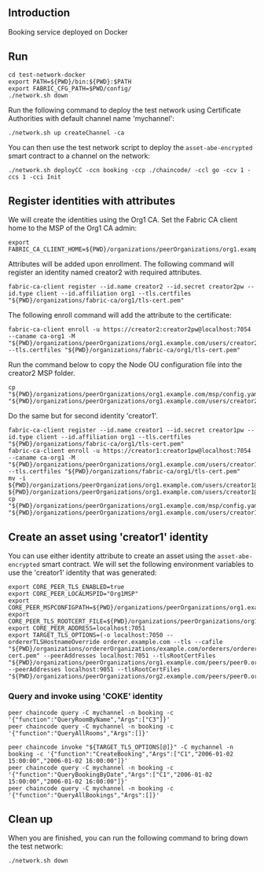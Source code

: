## Introduction
Booking service deployed on Docker

## Run

```
cd test-network-docker
export PATH=${PWD}/bin:${PWD}:$PATH
export FABRIC_CFG_PATH=$PWD/config/
./network.sh down
```

Run the following command to deploy the test network using Certificate Authorities with default channel name 'mychannel':
```
./network.sh up createChannel -ca
```

You can then use the test network script to deploy the `asset-abe-encrypted` smart contract to a channel on the network:
```
./network.sh deployCC -ccn booking -ccp ./chaincode/ -ccl go -ccv 1 -ccs 1 -cci Init
```

## Register identities with attributes

We will create the identities using the Org1 CA. Set the Fabric CA client home to the MSP of the Org1 CA admin:
```
export FABRIC_CA_CLIENT_HOME=${PWD}/organizations/peerOrganizations/org1.example.com/
```

Attributes will be added upon enrollment. The following command will register an identity named creator2 with required attributes.
```
fabric-ca-client register --id.name creator2 --id.secret creator2pw --id.type client --id.affiliation org1 --tls.certfiles "${PWD}/organizations/fabric-ca/org1/tls-cert.pem"
```

The following enroll command will add the attribute to the certificate:

```
fabric-ca-client enroll -u https://creator2:creator2pw@localhost:7054 --caname ca-org1 -M "${PWD}/organizations/peerOrganizations/org1.example.com/users/creator2@org1.example.com/msp" --tls.certfiles "${PWD}/organizations/fabric-ca/org1/tls-cert.pem"
```

Run the command below to copy the Node OU configuration file into the creator2 MSP folder.
```
cp "${PWD}/organizations/peerOrganizations/org1.example.com/msp/config.yaml" "${PWD}/organizations/peerOrganizations/org1.example.com/users/creator2@org1.example.com/msp/config.yaml"
```

Do the same but for second identity 'creator1'.
```
fabric-ca-client register --id.name creator1 --id.secret creator1pw --id.type client --id.affiliation org1 --tls.certfiles "${PWD}/organizations/fabric-ca/org1/tls-cert.pem"
fabric-ca-client enroll -u https://creator1:creator1pw@localhost:7054 --caname ca-org1 -M "${PWD}/organizations/peerOrganizations/org1.example.com/users/creator1@org1.example.com/msp" --tls.certfiles "${PWD}/organizations/fabric-ca/org1/tls-cert.pem"
mv -i ${PWD}/organizations/peerOrganizations/org1.example.com/users/creator1@org1.example.com/msp/keystore/*_sk ${PWD}/organizations/peerOrganizations/org1.example.com/users/creator1@org1.example.com/msp/keystore/priv_sk
cp "${PWD}/organizations/peerOrganizations/org1.example.com/msp/config.yaml" "${PWD}/organizations/peerOrganizations/org1.example.com/users/creator1@org1.example.com/msp/config.yaml"
```

## Create an asset using 'creator1' identity

You can use either identity attribute to create an asset using the `asset-abe-encrypted` smart contract. We will set the following environment variables to use the 'creator1' identity that was generated:

```
export CORE_PEER_TLS_ENABLED=true
export CORE_PEER_LOCALMSPID="Org1MSP"
export CORE_PEER_MSPCONFIGPATH=${PWD}/organizations/peerOrganizations/org1.example.com/users/creator1@org1.example.com/msp
export CORE_PEER_TLS_ROOTCERT_FILE=${PWD}/organizations/peerOrganizations/org1.example.com/peers/peer0.org1.example.com/tls/ca.crt
export CORE_PEER_ADDRESS=localhost:7051
export TARGET_TLS_OPTIONS=(-o localhost:7050 --ordererTLSHostnameOverride orderer.example.com --tls --cafile "${PWD}/organizations/ordererOrganizations/example.com/orderers/orderer.example.com/msp/tlscacerts/tlsca.example.com-cert.pem" --peerAddresses localhost:7051 --tlsRootCertFiles "${PWD}/organizations/peerOrganizations/org1.example.com/peers/peer0.org1.example.com/tls/ca.crt" --peerAddresses localhost:9051 --tlsRootCertFiles "${PWD}/organizations/peerOrganizations/org2.example.com/peers/peer0.org2.example.com/tls/ca.crt")
```

### Query and invoke using 'COKE' identity
```
peer chaincode query -C mychannel -n booking -c '{"function":"QueryRoomByName","Args":["C3"]}'
peer chaincode query -C mychannel -n booking -c '{"function":"QueryAllRooms","Args":[]}'

peer chaincode invoke "${TARGET_TLS_OPTIONS[@]}" -C mychannel -n booking -c '{"function":"CreateBooking","Args":["C1","2006-01-02 15:00:00","2006-01-02 16:00:00"]}'
peer chaincode query -C mychannel -n booking -c '{"function":"QueryBookingByDate","Args":["C1","2006-01-02 15:00:00","2006-01-02 16:00:00"]}'
peer chaincode query -C mychannel -n booking -c '{"function":"QueryAllBookings","Args":[]}'
```

## Clean up

When you are finished, you can run the following command to bring down the test network:
```
./network.sh down
```
